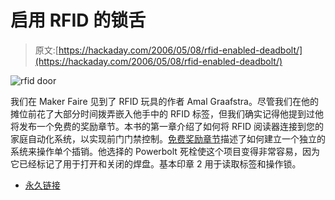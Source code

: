 # 启用 RFID 的锁舌

> 原文:[https://hackaday.com/2006/05/08/rfid-enabled-deadbolt/](https://hackaday.com/2006/05/08/rfid-enabled-deadbolt/)

![rfid door](../Images/d204573410e0e8bb3c718fe683cf88ee.png)

我们在 Maker Faire 见到了 RFID 玩具的作者 Amal Graafstra。尽管我们在他的摊位前花了大部分时间拨弄嵌入他手中的 RFID 标签，但我们确实记得他提到过他将发布一个免费的奖励章节。本书的第一章介绍了如何将 RFID 阅读器连接到您的家庭自动化系统，以实现前门门禁控制。[免费奖励章节](http://rfidtoys.net/bonus.asp)描述了如何建立一个独立的系统来操作单个插销。他选择的 Powerbolt 死栓使这个项目变得非常容易，因为它已经标记了用于打开和关闭的焊盘。基本印章 2 用于读取标签和操作锁。

*   [永久链接](http://rfidtoys.net/bonus.asp)